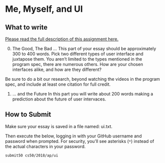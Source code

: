 # Me, Myself, and UI

## What to write

[Please read the full description of this assignment here.](https://docs.cs50.net/2018/ap/problems/ui/ui.html) 

0. The Good, The Bad ...
This part of your essay should be approximately 300 to 400 words. Pick two different types of user interface and juxtapose them. You aren’t limited to the types mentioned in the program spec, there are numerous others. How are your chosen interfaces alike, and how are they different?

Be sure to do a bit our research, beyond watching the videos in the program spec, and include at least one citation for full credit.

1. ... and the Future
In this part you will write about 200 words making a prediction about the future of user intervaces.


## How to Submit

Make sure your essay is saved in a file named: ui.txt.

Then execute the below, logging in with your GitHub username and password when prompted. For security, you'll see asterisks (`*`) instead of the actual characters in your password.

```
submit50 cs50/2018/ap/ui
```
